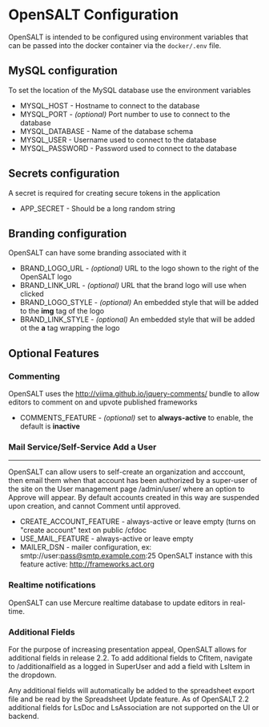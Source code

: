 OpenSALT Configuration
======================

OpenSALT is intended to be configured using environment variables that can be passed into the docker container via the `docker/.env` file.

MySQL configuration
-------------------
To set the location of the MySQL database use the environment variables

 - MYSQL_HOST - Hostname to connect to the database
 - MYSQL_PORT - *(optional)* Port number to use to connect to the database
 - MYSQL_DATABASE - Name of the database schema
 - MYSQL_USER - Username used to connect to the database
 - MYSQL_PASSWORD - Password used to connect to the database

Secrets configuration
---------------------

A secret is required for creating secure tokens in the application

 - APP_SECRET - Should be a long random string

Branding configuration
----------------------

OpenSALT can have some branding associated with it

 - BRAND_LOGO_URL - *(optional)* URL to the logo shown to the right of the OpenSALT logo
 - BRAND_LINK_URL - *(optional)* URL that the brand logo will use when clicked
 - BRAND_LOGO_STYLE - *(optional)* An embedded style that will be added to the **img** tag of the logo
 - BRAND_LINK_STYLE - *(optional)* An embedded style that will be added ot the **a** tag wrapping the logo

Optional Features
-----------------------

### Commenting

OpenSALT uses the http://viima.github.io/jquery-comments/ bundle to allow editors to comment on and upvote published frameworks
  - COMMENTS_FEATURE - *(optional)* set to **always-active** to enable, the default is **inactive**

### Mail Service/Self-Service Add a User
------------------------------------
OpenSALT can allow users to self-create an organization and acccount, then email them when that account has been authorized by a super-user of the site on the User management page /admin/user/ where an option to Approve will appear. By default accounts created in this way are suspended upon creation, and cannot Comment until approved.

 - CREATE_ACCOUNT_FEATURE - always-active or leave empty (turns on "create account" text on public /cfdoc
 - USE_MAIL_FEATURE - always-active or leave empty
 - MAILER_DSN - mailer configuration, ex: smtp://user:pass@smtp.example.com:25
OpenSALT instance with this feature active: http://frameworks.act.org 

### Realtime notifications

OpenSALT can use Mercure realtime database to update editors in real-time.

### Additional Fields

For the purpose of increasing presentation appeal, OpenSALT allows for additional fields in release 2.2. To add additional fields to CfItem, navigate to /additionalfield as a logged in SuperUser and add a field with LsItem in the dropdown.

Any additional fields will automatically be added to the spreadsheet export file and be read by the Spreadsheet Update feature. As of OpenSALT 2.2 additional fields for LsDoc and LsAssociation are not supported on the UI or backend. 
